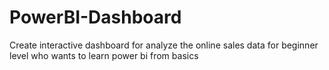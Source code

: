 # PowerBI-Dashboard
Create interactive dashboard for analyze the online sales data
for beginner level who wants to learn power bi from basics
